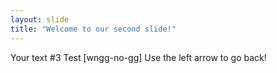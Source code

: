 ```yaml
---
layout: slide
title: "Welcome to our second slide!"
---
```

Your text #3 Test [wngg-no-gg]
Use the left arrow to go back!
